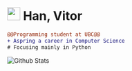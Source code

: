 <h1><img src="https://github.com/vitxrlee.png" width="30" height="30"> Han, Vitor</h1>

```diff
@@Programming student at UBC@@
+ Aspring a career in Computer Science
# Focusing mainly in Python
```

<div> 
  <img alt="Github Stats" src="https://github-readme-stats.vercel.app/api?username=vitxrlee&count_private=true&line_height=21&show_icons=true&theme=transparent&hide_border=true" />

</div>
